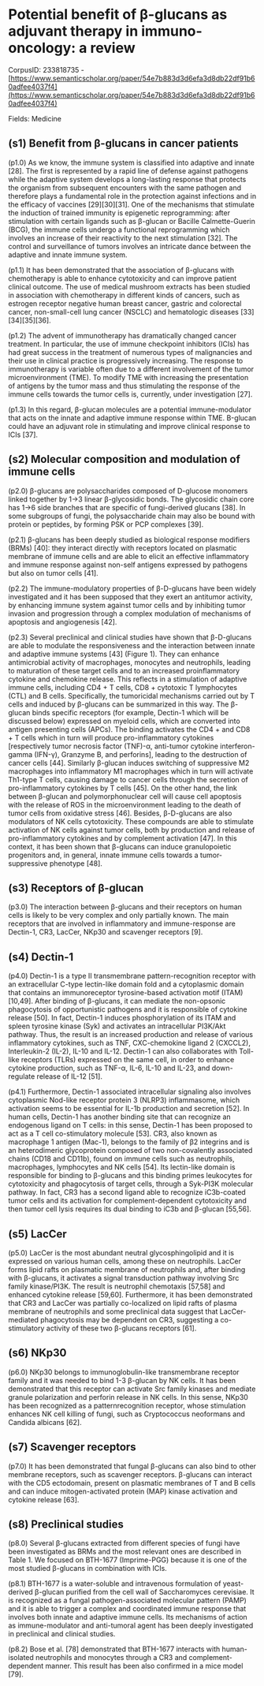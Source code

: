 # Potential benefit of β-glucans as adjuvant therapy in immuno- oncology: a review

CorpusID: 233818735 - [https://www.semanticscholar.org/paper/54e7b883d3d6efa3d8db22df91b60adfee4037f4](https://www.semanticscholar.org/paper/54e7b883d3d6efa3d8db22df91b60adfee4037f4)

Fields: Medicine

## (s1) Benefit from β-glucans in cancer patients
(p1.0) As we know, the immune system is classified into adaptive and innate [28]. The first is represented by a rapid line of defense against pathogens while the adaptive system develops a long-lasting response that protects the organism from subsequent encounters with the same pathogen and therefore plays a fundamental role in the protection against infections and in the efficacy of vaccines [29][30][31]. One of the mechanisms that stimulate the induction of trained immunity is epigenetic reprogramming: after stimulation with certain ligands such as β-glucan or Bacille Calmette-Guerin (BCG), the immune cells undergo a functional reprogramming which involves an increase of their reactivity to the next stimulation [32]. The control and surveillance of tumors involves an intricate dance between the adaptive and innate immune system.

(p1.1) It has been demonstrated that the association of β-glucans with chemotherapy is able to enhance cytotoxicity and can improve patient clinical outcome. The use of medical mushroom extracts has been studied in association with chemotherapy in different kinds of cancers, such as estrogen receptor negative human breast cancer, gastric and colorectal cancer, non-small-cell lung cancer (NSCLC) and hematologic diseases [33][34][35][36].

(p1.2) The advent of immunotherapy has dramatically changed cancer treatment. In particular, the use of immune checkpoint inhibitors (ICIs) has had great success in the treatment of numerous types of malignancies and their use in clinical practice is progressively increasing. The response to immunotherapy is variable often due to a different involvement of the tumor microenvironment (TME). To modify TME with increasing the presentation of antigens by the tumor mass and thus stimulating the response of the immune cells towards the tumor cells is, currently, under investigation [27].

(p1.3) In this regard, β-glucan molecules are a potential immune-modulator that acts on the innate and adaptive immune response within TME. Β-glucan could have an adjuvant role in stimulating and improve clinical response to ICIs [37].
## (s2) Molecular composition and modulation of immune cells
(p2.0) β-glucans are polysaccharides composed of D-glucose monomers linked together by 1→3 linear β-glycosidic bonds. The glycosidic chain core has 1→6 side branches that are specific of fungi-derived glucans [38]. In some subgroups of fungi, the polysaccharide chain may also be bound with protein or peptides, by forming PSK or PCP complexes [39].

(p2.1) β-glucans has been deeply studied as biological response modifiers (BRMs) [40]: they interact directly with receptors located on plasmatic membrane of immune cells and are able to elicit an effective inflammatory and immune response against non-self antigens expressed by pathogens but also on tumor cells [41].

(p2.2) The immune-modulatory properties of β-D-glucans have been widely investigated and it has been supposed that they exert an antitumor activity, by enhancing immune system against tumor cells and by inhibiting tumor invasion and progression through a complex modulation of mechanisms of apoptosis and angiogenesis [42].

(p2.3) Several preclinical and clinical studies have shown that β-D-glucans are able to modulate the responsiveness and the interaction between innate and adaptive immune systems [43] (Figure 1). They can enhance antimicrobial activity of macrophages, monocytes and neutrophils, leading to maturation of these target cells and to an increased proinflammatory cytokine and chemokine release. This reflects in a stimulation of adaptive immune cells, including CD4 + T cells, CD8 + cytotoxic T lymphocytes (CTL) and B cells. Specifically, the tumoricidal mechanisms carried out by T cells and induced by β-glucans can be summarized in this way. The β-glucan binds specific receptors (for example, Dectin-1 which will be discussed below) expressed on myeloid cells, which are converted into antigen presenting cells (APCs). The binding activates the CD4 + and CD8 + T cells which in turn will produce pro-inflammatory cytokines [respectively tumor necrosis factor (TNF)-α, anti-tumor cytokine interferon-gamma (IFN-γ), Granzyme B, and perforins], leading to the destruction of cancer cells [44]. Similarly β-glucan induces switching of suppressive M2 macrophages into inflammatory M1 macrophages which in turn will activate Th1-type T cells, causing damage to cancer cells through the secretion of pro-inflammatory cytokines by T cells [45]. On the other hand, the link between β-glucan and polymorphonuclear cell will cause cell apoptosis with the release of ROS in the microenvironment leading to the death of tumor cells from oxidative stress [46]. Besides, β-D-glucans are also modulators of NK cells cytotoxicity. These compounds are able to stimulate activation of NK cells against tumor cells, both by production and release of pro-inflammatory cytokines and by complement activation [47]. In this context, it has been shown that β-glucans can induce granulopoietic progenitors and, in general, innate immune cells towards a tumor-suppressive phenotype [48].
## (s3) Receptors of β-glucan
(p3.0) The interaction between β-glucans and their receptors on human cells is likely to be very complex and only partially known. The main receptors that are involved in inflammatory and immune-response are Dectin-1, CR3, LacCer, NKp30 and scavenger receptors [9].
## (s4) Dectin-1
(p4.0) Dectin-1 is a type II transmembrane pattern-recognition receptor with an extracellular C-type lectin-like domain fold and a cytoplasmic domain that contains an immunoreceptor tyrosine-based activation motif (ITAM) [10,49]. After binding of β-glucans, it can mediate the non-opsonic phagocytosis of opportunistic pathogens and it is responsible of cytokine release [50]. In fact, Dectin-1 induces phosphorylation of its ITAM and spleen tyrosine kinase (Syk) and activates an intracellular PI3K/Akt pathway. Thus, the result is an increased production and release of various inflammatory cytokines, such as TNF, CXC-chemokine ligand 2 (CXCCL2), Interleukin-2 (IL-2), IL-10 and IL-12. Dectin-1 can also collaborates with Toll-like receptors (TLRs) expressed on the same cell, in order to enhance cytokine production, such as TNF-α, IL-6, IL-10 and IL-23, and down-regulate release of IL-12 [51].

(p4.1) Furthermore, Dectin-1 associated intracellular signaling also involves cytoplasmic Nod-like receptor protein 3 (NLRP3) inflammasome, which activation seems to be essential for IL-1b production and secretion [52]. In human cells, Dectin-1 has another binding site that can recognize an endogenous ligand on T cells: in this sense, Dectin-1 has been proposed to act as a T cell co-stimulatory molecule [53]. CR3, also known as macrophage 1 antigen (Mac-1), belongs to the family of β2 integrins and is an heterodimeric glycoprotein composed of two non-covalently associated chains (CD18 and CD11b), found on immune cells such as neutrophils, macrophages, lymphocytes and NK cells [54]. Its lectin-like domain is responsible for binding to β-glucans and this binding primes leukocytes for cytotoxicity and phagocytosis of target cells, through a Syk-PI3K molecular pathway. In fact, CR3 has a second ligand able to recognize iC3b-coated tumor cells and its activation for complement-dependent cytotoxicity and then tumor cell lysis requires its dual binding to iC3b and β-glucan [55,56].
## (s5) LacCer
(p5.0) LacCer is the most abundant neutral glycosphingolipid and it is expressed on various human cells, among these on neutrophils. LacCer forms lipid rafts on plasmatic membrane of neutrophils and, after binding with β-glucans, it activates a signal transduction pathway involving Src family kinase/PI3K. The result is neutrophil chemotaxis [57,58] and enhanced cytokine release [59,60]. Furthermore, it has been demonstrated that CR3 and LacCer was partially co-localized on lipid rafts of plasma membrane of neutrophils and some preclinical data suggest that LacCer-mediated phagocytosis may be dependent on CR3, suggesting a co-stimulatory activity of these two β-glucans receptors [61].
## (s6) NKp30
(p6.0) NKp30 belongs to immunoglobulin-like transmembrane receptor family and it was needed to bind 1-3 β-glucan by NK cells. It has been demonstrated that this receptor can activate Src family kinases and mediate granule polarization and perforin release in NK cells. In this sense, NKp30 has been recognized as a patternrecognition receptor, whose stimulation enhances NK cell killing of fungi, such as Cryptococcus neoformans and Candida albicans [62].
## (s7) Scavenger receptors
(p7.0) It has been demonstrated that fungal β-glucans can also bind to other membrane receptors, such as scavenger receptors. β-glucans can interact with the CD5 ectodomain, present on plasmatic membranes of T and B cells and can induce mitogen-activated protein (MAP) kinase activation and cytokine release [63].
## (s8) Preclinical studies
(p8.0) Several β-glucans extracted from different species of fungi have been investigated as BRMs and the most relevant ones are described in Table 1. We focused on BTH-1677 (Imprime-PGG) because it is one of the most studied β-glucans in combination with ICIs.

(p8.1) BTH-1677 is a water-soluble and intravenous formulation of yeast-derived β-glucan purified from the cell wall of Saccharomyces cerevisiae. It is recognized as a fungal pathogen-associated molecular pattern (PAMP) and it is able to trigger a complex and coordinated immune response that involves both innate and adaptive immune cells. Its mechanisms of action as immune-modulator and anti-tumoral agent has been deeply investigated in preclinical and clinical studies.

(p8.2) Bose et al. [78] demonstrated that BTH-1677 interacts with human-isolated neutrophils and monocytes through a CR3 and complement-dependent manner. This result has been also confirmed in a mice model [79].
